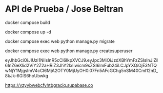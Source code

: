 # API de Prueba / Jose Beltran


docker compose build

docker compose up -d

docker compose exec web python manage.py migrate

docker compose exec web python manage.py createsuperuser



eyJhbGciOiJIUzI1NiIsInR5cCI6IkpXVCJ9.eyJpc3MiOiJzdXBhYmFzZSIsInJlZiI6InZ6eXlid2ViY2Z2aHRiZ3JhY2lxIiwicm9sZSI6ImFub24iLCJpYXQiOjE3NTQwNjY1MjgsImV4cCI6MjA2OTY0MjUyOH0.07Fn5AFcGChg5nSM40CmI12nD_8kJk-6GIS6hoUbwkg


https://vzyybwebcfvhtbgraciq.supabase.co
